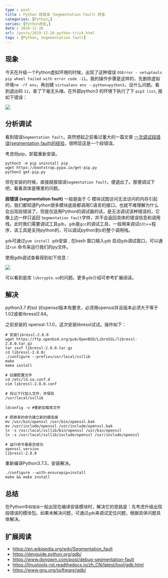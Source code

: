 ```yaml
---
type : post
title : Python 段错误（Segmentation fault）排查
categories: [Python,] 
series: [Python进击,]
date : 2019-12-26
url: /posts/2019-12-26-python-trick.html 
tags : [Python, Segementation fault]
---
```



## 现象 

今天在升级一个Python虚拟环境的时候，出现了这种错误 `OSError - setuptools pip wheel failed with error code -11`。我的操作步骤是这样的，先删除虚拟环境`rm -rf env`，再创建 `virtualenv env --python=python3`，没什么问题。看到退出码 `11`，查了下毫无头绪。在外部python3 的环境下执行了下 `pip3 list`, 报如下错误：

![](/static/imgs/python/segmentationfault.png)


## 分析调试

看到错误`Segmentation fault`，突然想起之前看过董大的一篇文章 [一次调试段错误(segmentation fault)的经验](https://www.dongwm.com/post/debug-segmentation-fault/)，很明显这是一个段错误。

考虑将pip，卸载重新安装。

```
python3 -m pip uninstall pip
wget https://bootstrap.pypa.io/get-pip.py
python3 get-pip.py
```

但在安装的时候，直接就报错误`Segmentation fault`，便退出了。那便调试下吧，看看具体是哪里的问题。

**段错误 (segmentation fault)** 一般是由于 C 模块试图访问无法访问的内存引起的。我们都知道Python很多模块底层都调用C语言的接口，也就不难理解为什么会出现段错误了。但是仅适用Python的调试器的话，是无法调试该种错误的，它像上边一样只返回 `Segmentation fault`字样，并不会返回具体的错误信息和调用栈。此时我们需要调试工具`gdb`，`gdb`是`gcc`的调试工具，一般用来调试c/c++程序，该工具是支持python的，可以调试python到c的整个调用栈。

`gdb`可通过`yum install gdb`安装 , 在bash 窗口输入`gdb` 启动`gdb`调试窗口，可以通过`run` 命令来运行我们的py文件。

使用gdb调试查看得到如下信息：

![](/static/imgs/python/segmentationfault-gdb.png)

可以看到是库 `libcrypto.so`的问题。更多`gdb`介绍可参考扩展阅读。

## 解决

python3.7 的ssl 对openssl版本有要求，必须用openssl并且版本必须大于等于1.02或者libressl2.64。

之前安装的 openssl-1.1.0，这次安装libressl试试。操作如下：

```
# 安装libressl-2.8.0
wget https://ftp.openbsd.org/pub/OpenBSD/LibreSSL/libressl-2.8.0.tar.gz
tar zxvf libressl-2.8.0.tar.gz
cd libressl-2.8.0/
./configure --prefix=/usr/local/ssllib
make
make install

# 创建配置文件
cd /etc/ld.so.conf.d
vim libressl-2.8.0.conf

# 将以下行加入文件，并保存
/usr/local/ssllib

ldconfig -v #重新加载库文件

# 把原来的命令建立新的硬连接
mv /usr/bin/openssl /usr/bin/openssl.bak
mv /usr/include/openssl /usr/include/openssl.bak
ln -s /usr/local/ssllib/bin/openssl /usr/bin/openssl
ln -s /usr/local/ssllib/include/openssl /usr/include/openssl

# 运行命令看是否成功
openssl version
libressl-2.8.0 
```

重新编译Python3.7.3，安装解决。

```
./configure --with-ensurepip=install
make && make install
```

## 总结

在Python中`段错误`一般出现在编译安装模块时，解决它的思路是：先考虑升级出现段错误的模块包。如果未解决问题，可通过`gdb`来调试定位问题，根据具体问题具体解决。

## 扩展阅读

- https://en.wikipedia.org/wiki/Segmentation_fault
- https://devguide.python.org/gdb/
- https://www.dongwm.com/post/debug-segmentation-fault
- https://linuxtools-rst.readthedocs.io/zh_CN/latest/tool/gdb.html
- https://www.gnu.org/software/gdb/